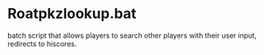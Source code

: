 # Roatpkzlookup.bat
batch script that allows players to search other players with their user input, redirects to hiscores.
